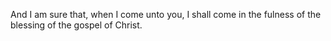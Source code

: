 And I am sure that, when I come unto you, I shall come in the fulness of the blessing of the gospel of Christ.
